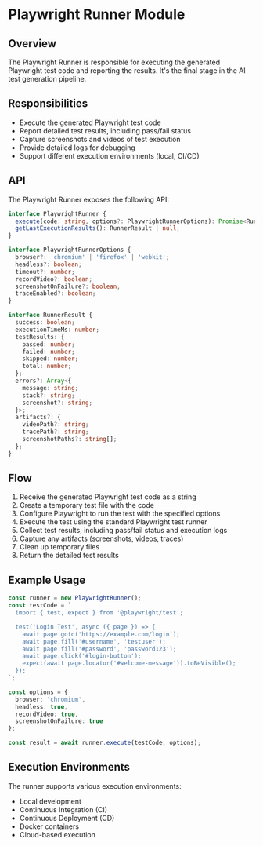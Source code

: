 # Playwright Runner Module

## Overview

The Playwright Runner is responsible for executing the generated Playwright test code and reporting the results. It's the final stage in the AI test generation pipeline.

## Responsibilities

- Execute the generated Playwright test code
- Report detailed test results, including pass/fail status
- Capture screenshots and videos of test execution
- Provide detailed logs for debugging
- Support different execution environments (local, CI/CD)

## API

The Playwright Runner exposes the following API:

```typescript
interface PlaywrightRunner {
  execute(code: string, options?: PlaywrightRunnerOptions): Promise<RunnerResult>;
  getLastExecutionResults(): RunnerResult | null;
}

interface PlaywrightRunnerOptions {
  browser?: 'chromium' | 'firefox' | 'webkit';
  headless?: boolean;
  timeout?: number;
  recordVideo?: boolean;
  screenshotOnFailure?: boolean;
  traceEnabled?: boolean;
}

interface RunnerResult {
  success: boolean;
  executionTimeMs: number;
  testResults: {
    passed: number;
    failed: number;
    skipped: number;
    total: number;
  };
  errors?: Array<{
    message: string;
    stack?: string;
    screenshot?: string;
  }>;
  artifacts?: {
    videoPath?: string;
    tracePath?: string;
    screenshotPaths?: string[];
  };
}
```

## Flow

1. Receive the generated Playwright test code as a string
2. Create a temporary test file with the code
3. Configure Playwright to run the test with the specified options
4. Execute the test using the standard Playwright test runner
5. Collect test results, including pass/fail status and execution logs
6. Capture any artifacts (screenshots, videos, traces)
7. Clean up temporary files
8. Return the detailed test results

## Example Usage

```typescript
const runner = new PlaywrightRunner();
const testCode = `
  import { test, expect } from '@playwright/test';

  test('Login Test', async ({ page }) => {
    await page.goto('https://example.com/login');
    await page.fill('#username', 'testuser');
    await page.fill('#password', 'password123');
    await page.click('#login-button');
    expect(await page.locator('#welcome-message')).toBeVisible();
  });
`;

const options = {
  browser: 'chromium',
  headless: true,
  recordVideo: true,
  screenshotOnFailure: true
};

const result = await runner.execute(testCode, options);
```

## Execution Environments

The runner supports various execution environments:
- Local development
- Continuous Integration (CI)
- Continuous Deployment (CD)
- Docker containers
- Cloud-based execution 
